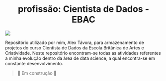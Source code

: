 <h1 align="center"> profissão: Cientista de Dados - EBAC </h1>

<img src="https://www.einerd.com.br/wp-content/uploads/2019/08/O-que-%C3%A9-a-Matrix-capa-890x466.jpg"/>

Repositório utilizado por mim, Alex Távora, para armazenamento de projetos do curso Cientista de Dados da Escola Britânica de Artes e Criatividade. Neste repositório encontram-se todas as atividades referentes a minha evolução dentro da área de data science, a qual encontra-se em constante desenvolvimento.

> :construction: Em construção :construction:
